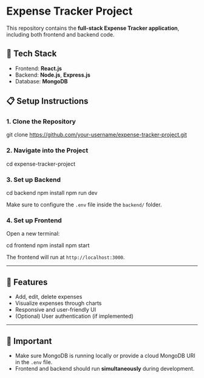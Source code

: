 # Expense Tracker Project

This repository contains the **full-stack Expense Tracker application**, including both frontend and backend code.

## 🚀 Tech Stack
- Frontend: **React.js**
- Backend: **Node.js**, **Express.js**
- Database: **MongoDB**

## 📋 Setup Instructions

### 1. Clone the Repository

git clone https://github.com/your-username/expense-tracker-project.git


### 2. Navigate into the Project

cd expense-tracker-project

### 3. Set up Backend

cd backend
npm install
npm run dev

Make sure to configure the `.env` file inside the `backend/` folder.

### 4. Set up Frontend
Open a new terminal:


cd frontend
npm install
npm start


The frontend will run at `http://localhost:3000`.

---

## 🎯 Features
- Add, edit, delete expenses
- Visualize expenses through charts
- Responsive and user-friendly UI
- (Optional) User authentication (if implemented)

---

## 📎 Important
- Make sure MongoDB is running locally or provide a cloud MongoDB URI in the `.env` file.
- Frontend and backend should run **simultaneously** during development.
